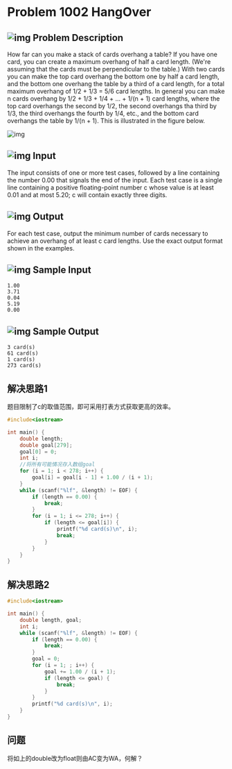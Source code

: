 # Problem 1002 HangOver

## ![img](http://acm.fzu.edu.cn/image/prodesc.gif) Problem Description

How far can you make a stack of cards overhang a table? If you have one card, you can create a maximum overhang of half a card length. (We're assuming that the cards must be perpendicular to the table.) With two cards you can make the top card overhang the bottom one by half a card length, and the bottom one overhang the table by a third of a card length, for a total maximum overhang of 1/2 + 1/3 = 5/6 card lengths. In general you can make n cards overhang by 1/2 + 1/3 + 1/4 + ... + 1/(n + 1) card lengths, where the top card overhangs the second by 1/2, the second overhangs tha third by 1/3, the third overhangs the fourth by 1/4, etc., and the bottom card overhangs the table by 1/(n + 1). This is illustrated in the figure below.

![img](http://acm.fzu.edu.cn/image/Problem/1002.gif)





## ![img](http://acm.fzu.edu.cn/image/prodesc.gif) Input

The input consists of one or more test cases, followed by a line containing the number 0.00 that signals the end of the input. Each test case is a single line containing a positive floating-point number c whose value is at least 0.01 and at most 5.20; c will contain exactly three digits.

## ![img](http://acm.fzu.edu.cn/image/prodesc.gif) Output

For each test case, output the minimum number of cards necessary to achieve an overhang of at least c card lengths. Use the exact output format shown in the examples.



## ![img](http://acm.fzu.edu.cn/image/prodesc.gif) Sample Input

```
1.00
3.71
0.04
5.19
0.00 
```

## ![img](http://acm.fzu.edu.cn/image/prodesc.gif) Sample Output

``` 
3 card(s)
61 card(s)
1 card(s)
273 card(s)
```

## 解决思路1

题目限制了c的取值范围，即可采用打表方式获取更高的效率。

``` cpp
#include<iostream>

int main() {
	double length;
	double goal[279];
	goal[0] = 0;
	int i;
    //将所有可能情况存入数组goal
	for (i = 1; i < 278; i++) {
		goal[i] = goal[i - 1] + 1.00 / (i + 1);
	}
	while (scanf("%lf", &length) != EOF) {
		if (length == 0.00) {
			break;
		}
		for (i = 1; i <= 278; i++) {
			if (length <= goal[i]) {
				printf("%d card(s)\n", i);
				break;
			}
		}
	}
}
```
## 解决思路2

``` cpp
#include<iostream>

int main() {
	double length, goal;
	int i;
	while (scanf("%lf", &length) != EOF) {
		if (length == 0.00) {
			break;
		}
		goal = 0;
		for (i = 1; ; i++) {
			goal += 1.00 / (i + 1);
			if (length <= goal) {
				break;
			}
		}
		printf("%d card(s)\n", i);
	}
}
```

## 问题

将如上的double改为float则由AC变为WA，何解？

